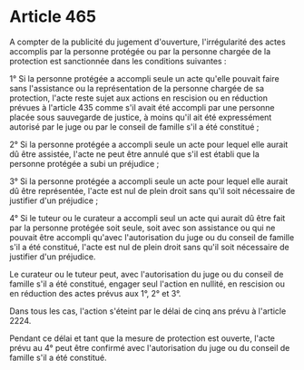 # Article 465

A compter de la publicité du jugement d'ouverture, l'irrégularité des actes accomplis par la personne protégée ou par la personne chargée de la protection est sanctionnée dans les conditions suivantes :

1° Si la personne protégée a accompli seule un acte qu'elle pouvait faire sans l'assistance ou la représentation de la personne chargée de sa protection, l'acte reste sujet aux actions en rescision ou en réduction prévues à l'article 435 comme s'il avait été accompli par une personne placée sous sauvegarde de justice, à moins qu'il ait été expressément autorisé par le juge ou par le conseil de famille s'il a été constitué ;

2° Si la personne protégée a accompli seule un acte pour lequel elle aurait dû être assistée, l'acte ne peut être annulé que s'il est établi que la personne protégée a subi un préjudice ;

3° Si la personne protégée a accompli seule un acte pour lequel elle aurait dû être représentée, l'acte est nul de plein droit sans qu'il soit nécessaire de justifier d'un préjudice ;

4° Si le tuteur ou le curateur a accompli seul un acte qui aurait dû être fait par la personne protégée soit seule, soit avec son assistance ou qui ne pouvait être accompli qu'avec l'autorisation du juge ou du conseil de famille s'il a été constitué, l'acte est nul de plein droit sans qu'il soit nécessaire de justifier d'un préjudice.

Le curateur ou le tuteur peut, avec l'autorisation du juge ou du conseil de famille s'il a été constitué, engager seul l'action en nullité, en rescision ou en réduction des actes prévus aux 1°, 2° et 3°.

Dans tous les cas, l'action s'éteint par le délai de cinq ans prévu à l'article 2224.

Pendant ce délai et tant que la mesure de protection est ouverte, l'acte prévu au 4° peut être confirmé avec l'autorisation du juge ou du conseil de famille s'il a été constitué.
